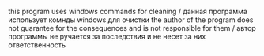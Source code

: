 
this program uses windows commands for cleaning / данная программа использует комнды windows для очистки
the author of the program does not guarantee for the consequences and is not responsible for them / автор программы не ручается за последствия и не несет за них ответственность
